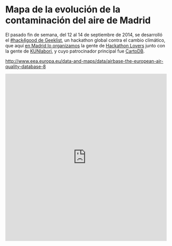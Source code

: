 # Mapa de la evolución de la contaminación del aire de Madrid

El pasado fin de semana, del 12 al 14 de septiembre de 2014, se desarrolló el [#hack4good de Geeklist](https://geekli.st/hackathon/hack4good-06/), un hackathon global contra el cambio climático, que aquí [en Madrid lo organizamos](http://www.meetup.com/Hackathon-Lovers/events/201739262/) la gente de [Hackathon Lovers](http://hackathonlovers.com/) junto con la gente de [KUNlabori](http://www.kunlabori.es/), y cuyo patrocinador principal fue [CartoDB](http://cartodb.com/).



http://www.eea.europa.eu/data-and-maps/data/airbase-the-european-air-quality-database-8

<iframe width='100%' height='520' frameborder='0' src='https://asanzdiego.cartodb.com/viz/d79daa7c-3c19-11e4-8081-0edbca4b5057/embed_map' allowfullscreen webkitallowfullscreen mozallowfullscreen oallowfullscreen msallowfullscreen></iframe>
